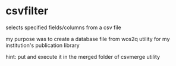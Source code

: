 # csvfilter

selects specified fields/columns from a csv file

my purpose was to create a database file from wos2q utility for my institution's publication library

hint: put and execute it in the merged folder of csvmerge utility
